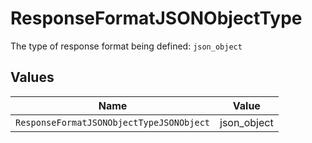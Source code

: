 # ResponseFormatJSONObjectType

The type of response format being defined: `json_object`


## Values

| Name                                     | Value                                    |
| ---------------------------------------- | ---------------------------------------- |
| `ResponseFormatJSONObjectTypeJSONObject` | json_object                              |